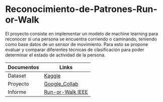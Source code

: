 # Reconocimiento-de-Patrones-Run-or-Walk
El proyecto consiste en implementar un modelo de machine learning para reconocer si una persona se encuentra corriendo o caminando, teniendo como base datos de un sensor de movimiento.
Para esto se propone evaluar y comparar diferentes técnicas de clasificación para poder determinar el estado de actividad de la persona.



| Documentos     | Links |
| ------------- | ------------- |
| Dataset | [Kaggle](https://www.kaggle.com/vmalyi/run-or-walk) |
| Proyecto  | [Google_Collab](https://colab.research.google.com/drive/17XfecEoHyJtaHT2XdylJL-ltTWkZp9hO#scrollTo=U8ElBlEk0qe0) |
| Informe |[Run-or-Walk IEEE](https://github.com/marcolo-30/Reconocimiento-de-Patrones-Run-or-Walk/blob/main/Run-or-Walk%20IEEE.pdf) |
